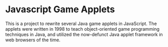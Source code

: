 Javascript Game Applets
=======================

This is a project to rewrite several Java game applets in JavaScript. The applets were written in 1998 to teach object-oriented game programming techniques in Java, and utilized the now-defunct Java applet framework in web browsers of the time.
